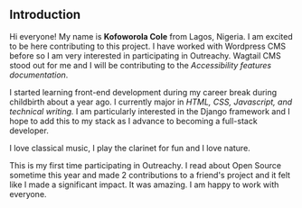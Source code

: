 ## Introduction

Hi everyone! My name is **Kofoworola Cole** from Lagos, Nigeria. I am excited to be here contributing to this project. I have worked with Wordpress CMS before so I am very interested in participating in Outreachy. Wagtail CMS stood out for me and I will be contributing to the _Accessibility features documentation_.

I started learning front-end development during my career break during childbirth about a year ago. I currently major in _HTML, CSS, Javascript, and technical writing._ I am particularly interested in the Django framework and I hope to add this to my stack as I advance to becoming a full-stack developer.

I love classical music, I play the clarinet for fun and I love nature.

This is my first time participating in Outreachy. I read about Open Source sometime this year and made 2 contributions to a friend's project and it felt like I made a significant impact. It was amazing. I am happy to work with everyone.
